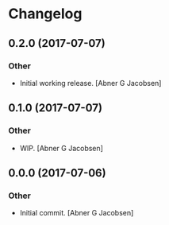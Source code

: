 # Changelog


## 0.2.0 (2017-07-07)

### Other

* Initial working release. [Abner G Jacobsen]


## 0.1.0 (2017-07-07)

### Other

* WIP. [Abner G Jacobsen]


## 0.0.0 (2017-07-06)

### Other

* Initial commit. [Abner G Jacobsen]



